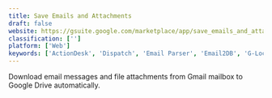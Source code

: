 ```yaml
---
title: Save Emails and Attachments
draft: false 
website: https://gsuite.google.com/marketplace/app/save_emails_and_attachments/513239564707?pann=cwsdp&hl=en-US
classification: ['']
platform: ['Web']
keywords: ['ActionDesk', 'Dispatch', 'Email Parser', 'Email2DB', 'G-Lock Email Processor', 'InView', 'Mail Attachment Downloader', 'Mailparser', 'Parserr', 'SysTools Outlook Attachment Extractor', 'Unito', 'YellowAnt']
---
```

Download email messages and file attachments from Gmail mailbox to Google Drive automatically.